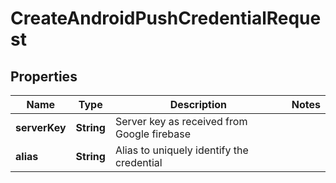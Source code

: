 

# CreateAndroidPushCredentialRequest


## Properties

Name | Type | Description | Notes
------------ | ------------- | ------------- | -------------
**serverKey** | **String** | Server key as received from Google firebase | 
**alias** | **String** | Alias to uniquely identify the credential | 



